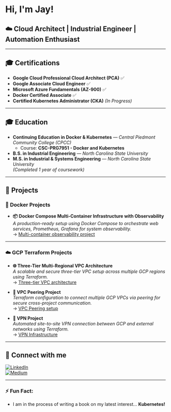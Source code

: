 # Hi, I'm Jay!  
## ☁️ Cloud Architect | Industrial Engineer | Automation Enthusiast

---

## 🎓 Certifications  
- **Google Cloud Professional Cloud Architect (PCA)** ✅  
- **Google Associate Cloud Engineer** ✅  
- **Microsoft Azure Fundamentals (AZ-900)** ✅  
- **Docker Certified Associate** ✅  
- **Certified Kubernetes Administrator (CKA)** *(In Progress)*  

---

## 🎓 Education  
- **Continuing Education in Docker & Kubernetes** — *Central Piedmont Community College (CPCC)*  
  - Course: **CSC-PRG7951 - Docker and Kubernetes**  
- **B.S. in Industrial Engineering** — *North Carolina State University*  
- **M.S. in Industrial & Systems Engineering** — *North Carolina State University*  
  *(Completed 1 year of coursework)*  

---


## 🔧 Projects

### 🐳 **Docker Projects**
- **📦 Docker Compose Multi-Container Infrastructure with Observability**  
  _A production-ready setup using Docker Compose to orchestrate web services, Prometheus, Grafana for system observability._  
  → [Multi-container observability project](https://github.com/JayJohn/docker-observability-project)

---

### ☁️ **GCP Terraform Projects**
- **🌐 Three-Tier Multi-Regional VPC Architecture**  
  _A scalable and secure three-tier VPC setup across multiple GCP regions using Terraform._  
  → [Three-tier VPC architecture](https://github.com/JayJohn/gcp-terraform-multiregion-vpc)

- **🔗 VPC Peering Project**  
  _Terraform configuration to connect multiple GCP VPCs via peering for secure cross-project communication._  
  → [VPC Peering setup](https://github.com/JayJohn/gcp-vpc-peering)

- **🔐 VPN Project**  
  _Automated site-to-site VPN connection between GCP and external networks using Terraform._  
  → [VPN Infrastructure](https://github.com/JayJohn/gcp-vpn-terraform)

---

## 📌 **Connect with me**
[![LinkedIn](https://img.shields.io/badge/LinkedIn-Connect-blue?style=flat&logo=linkedin)](https://www.linkedin.com/in/jayjohn-cloud)  
[![Medium](https://img.shields.io/badge/Medium-Read%20my%20blogs-black?style=flat&logo=medium)](https://medium.com/@jayjohn)  

---

### ⚡ Fun Fact:
- I am in the process of writing a book on my latest interest... **Kubernetes!**
